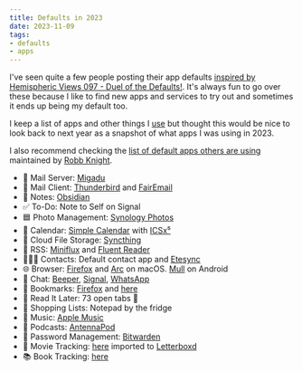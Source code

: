 ```yaml
---
title: Defaults in 2023
date: 2023-11-09
tags:
- defaults
- apps
---
```


I've seen quite a few people posting their app defaults [inspired by Hemispheric Views 097 - Duel of the Defaults!](https://listen.hemisphericviews.com/097). It's always fun to go over these because I like to find new apps and services to try out and sometimes it ends up being my default too.

I keep a list of apps and other things I [use](/uses) but thought this would be nice to look back to next year as a snapshot of what apps I was using in 2023.

I also recommend checking the [list of default apps others are using](https://defaults.rknight.me) maintained by [Robb Knight](https://rknight.me/).

- 📮 Mail Server: [Migadu](https://migadu.com/)
- 📨 Mail Client: [Thunderbird](https://www.thunderbird.net/) and [FairEmail](https://email.faircode.eu/)
- 📝 Notes: [Obsidian](https://obsidian.md/)
- ✅ To-Do: Note to Self on Signal
- 🟦 Photo Management: [Synology Photos](https://www.synology.com/en-global/dsm/feature/photos)
- 📆 Calendar: [Simple Calendar](https://f-droid.org/en/packages/com.simplemobiletools.calendar.pro/) with [ICSx⁵](https://icsx5.bitfire.at/)
- 📁 Cloud File Storage: [Syncthing](https://syncthing.net/)
- 📖 RSS: [Miniflux](https://miniflux.app/) and [Fluent Reader](https://hyliu.me/fluent-reader/)
- 🙍🏻‍♂️ Contacts: Default contact app and [Etesync](https://www.etesync.com/)
- 🌐 Browser: [Firefox](https://www.mozilla.org/en-US/firefox/) and [Arc](https://arc.net/) on macOS. [Mull](https://f-droid.org/en/packages/us.spotco.fennec_dos/) on Android
- 💬 Chat: [Beeper](http://beeper.com/), [Signal](https://signal.org/), [WhatsApp](https://www.whatsapp.com/)
- 🔖 Bookmarks: [Firefox](https://www.mozilla.org/en-US/firefox/) and [here](/bookmarks)
- 📑 Read It Later: 73 open tabs 🫠
- 🛒 Shopping Lists: Notepad by the fridge
- 🎵 Music: [Apple Music](https://www.apple.com/apple-music/)
- 🎤 Podcasts: [AntennaPod](https://antennapod.org/)
- 🔐 Password Management: [Bitwarden](https://bitwarden.com/)
- 🍿 Movie Tracking: [here](/watched) imported to [Letterboxd](https://letterboxd.com/benji)
- 📚 Book Tracking: [here](/read)
